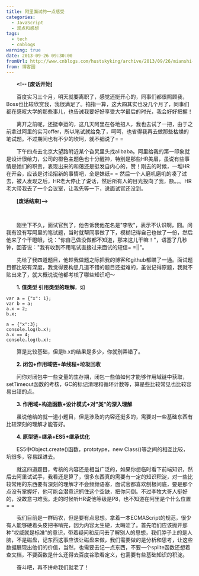 ```yaml
---
title: 阿里面试的一点感受
categories:
  - JavaScript
  - 观点和感想
tags:
  - tech
  - cnblogs
warning: true
date: 2013-09-26 09:30:00
fromUrl: http://www.cnblogs.com/hustskyking/archive/2013/09/26/mianshi-alibaba.html
from: 博客园
---
```



<p>　　<strong>&lt;!-- [废话开始]</strong></p>
<p>　　<span>百度实习三个月，明天就要离职了，感觉还挺开心的，同事们都很照顾我，Boss也比较欣赏我，我很满足了。掐指一算，这大四其实也没几个月了，同事们都在感叹大学的那些事儿，也告诫我要好好享受大学最后的时光，我会好好把握！</span></p>
<p><span>　　离开之前呢，还挺幸运的，这几天阿里在各地招人，我也去试了一把，由于之前拿过阿里的实习offer，所以笔试就给免了，呵呵，也省得我再去做那些枯燥的笔试题。不过期间也有不少的坎坷，就不细说了= =</span></p>
<p><span>　　下午四点去北京大望路附近某个旮旯里头找alibaba。阿里给我的第一印象就是设计很给力，公司的橙色主题色也十分醒神，特别是那些HR美眉，虽说有些事情是她们的职责，表现出来的和蔼还是挺发自内心的，赞！刚去的时候，一堆HR在开会，应该是讨论招新的事情吧，全是妹纸= = 然后一个人磨叽磨叽的凑了过去，被人发现之后，HR老大停止了说话，然后所有人的目光投向了我，额。。。HR老大带我去了一个会议室，让我先等一下，说面试官还没到。</span></p>
<p>　　<strong>[废话结束]--&gt;</strong></p>
<p>&nbsp;&nbsp;</p>
<p>　　刚坐下不久，面试官到了，他告诉我他花名是"李牧"，表示不认识啊，囧。问我有没有写阿里的笔试题，当时就帮同事做了下，模糊记得自己也做了一份，然后他来了个干瞪眼，说："你自己做没做都不知道，那来这儿干嘛！"，语塞了几秒钟，回答说："我有收到不用笔试直接过来面试的短信= =||"。</p>
<p>　　先给了我四道题目，他趁我做题之际把我的博客和github都瞄了一通。面试题目都比较有深度，我觉得要构思几道不错的题目还挺难的，虽说记得原题，我就不贴出来了，就大概说说他都考核了哪些知识吧～</p>
<p>　　<strong>1. 值类型 引用类型的理解</strong>，如</p>

```
var a = {"x": 1};
var b = a;
a.x = 2;
b.x;

a = {"x":3};
console.log(b.x);
a.x == 4;
console.log(b.x);
```

<p>　　算是比较基础，但是b.x的结果是多少，你就别弄错了。</p>


<p>　　<strong>2. 闭包+作用域链+单线程+垃圾回收</strong></p>
<p>　　问你对闭包中一些变量的生存期，闭包一些值如何才能够作用域链中获取，setTimeout函数的考核，GC的标记清理和循环计数等，算是些比较常见也比较容易出错的点。</p>


<p>　　<strong>3. 作用域+构造函数+设计模式+对"类"的深入理解</strong></p>
<p>　　虽说他给的就一道小题目，但是涉及的内容还挺多的，需要对一些基础东西有比较深刻的理解才能答好。</p>


<p>　　<strong>4. 原型链+继承+ES5+继承优化</strong></p>
<p>　　ES5中Object.create()函数，prototype，new Class()等之间的相互比较，坑很多，容易踩进去。</p>


<p>　　就这四道题目，考核的内容还是相当广泛的，如果你想临时看下前端知识，然后去阿里试试手，我看还是算了，很多东西真的需要有一定的知识积淀，对一些比较常用的东西要有深刻的理解才不会频频语塞，面试官都喜欢刨根问底，要是那个点没有掌握好，他可能会潜意识抓住这个空缺，把你问倒。不过李牧大哥人挺好的，没故意刁难我。走的时候听HR说他等级是P8，也不知道在阿里是个什么位置= =</p>
<p>　　我们目前是一群码农，但是要有点思想。拿着一本ECMAScript的规范，很少有人能够硬着头皮把书啃完，因为内容太生硬，太晦涩了。首先咱们应该抛开那种"权威就是标准"的意识，带着疑问和反问去了解别人的思想，我们脖子上的是人脑，不是磁盘，记东西这事应该让磁盘来做，我们需要做的是分析和思考，让这些数据展现出他们的价值，当然，也需要去记一点东西，不要一个splite函数还想着查文档，不要函数是什么还得去百度谷歌看定义，也需要有些基础知识的积淀。</p>
<p>　　奋斗吧，再不拼命我们就老了！</p>
<p>　　</p>

